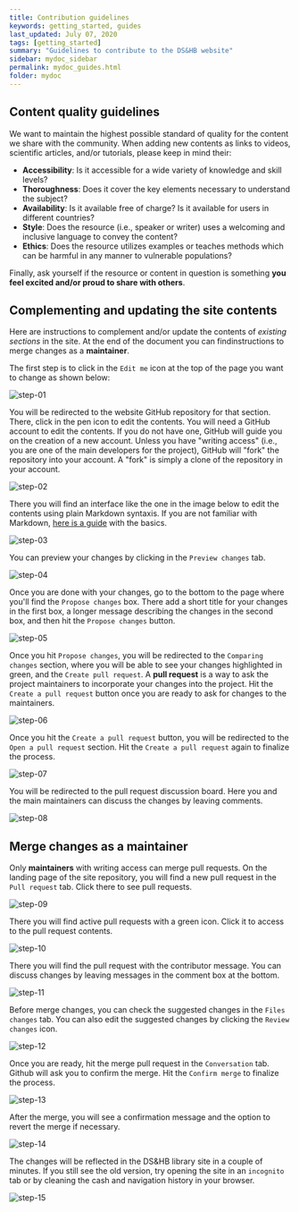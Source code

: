 ```yaml
---
title: Contribution guidelines
keywords: getting_started, guides
last_updated: July 07, 2020
tags: [getting_started]
summary: "Guidelines to contribute to the DS&HB website"
sidebar: mydoc_sidebar
permalink: mydoc_guides.html
folder: mydoc
---
```


## Content quality guidelines

We want to maintain the highest possible standard of quality for the content we share with the community. When adding new contents as links to videos, scientific articles, and/or tutorials, please keep in mind their: 

- **Accessibility**: Is it accessible for a wide variety of knowledge and skill levels? 
- **Thoroughness**: Does it cover the key elements necessary to understand the subject?
- **Availability**: Is it available free of charge? Is it available for users in different countries?
- **Style**: Does the resource (i.e., speaker or writer) uses a welcoming and inclusive language to convey the content?
- **Ethics**: Does the resource utilizes examples or teaches methods which can be harmful in any manner to vulnerable populations? 

Finally, ask yourself if the resource or content in question is something **you feel excited and/or proud to share with others**.

## Complementing and updating the site contents

Here are instructions to complement and/or update the contents of *existing sections* in the site. At the end of the document you can findinstructions to merge changes as a **maintainer**.

The first step is to click in the `Edit me` icon at the top of the page you want to change as shown below:

![step-01](images/change-sections-01.png)

You will be redirected to the website GitHub repository for that section. There, click in the pen icon to edit the contents. You will need a GitHub account to edit the contents. If you do not have one, GitHub will guide you on the creation of a new account. Unless you have "writing access" (i.e., you are one of the main developers for the project), GitHub will "fork" the repository into your account. A "fork" is simply a clone of the repository in your account.

![step-02](images/guides2.png)

There you will find an interface like the one in the image below to edit the contents using plain Markdown syntaxis. If you are not familiar with Markdown, [here is a guide](https://www.markdownguide.org/basic-syntax/) with the basics.

![step-03](images/change-sections-03.png)

You can preview your changes by clicking in the `Preview changes` tab.

![step-04](images/guides4.png)

Once you are done with your changes, go to the bottom to the page where you'll find the `Propose changes` box. There add a short title for your changes in the first box, a longer message describing the changes in the second box, and then hit the `Propose changes` button.

![step-05](images/guides5.png)

Once you hit `Propose changes`, you will be redirected to the `Comparing changes` section, where you will be able to see your changes highlighted in green, and the `Create pull request`. A **pull request** is a way to ask the project maintainers to incorporate your changes into the project. Hit the `Create a pull request` button once you are ready to ask for changes to the maintainers.

![step-06](images/guides6.png)

Once you hit the `Create a pull request` button, you will be redirected to the `Open a pull request` section. Hit the `Create a pull request` again to finalize the process.

![step-07](images/guides7.png)

You will be redirected to the pull request discussion board. Here you and the main maintainers can discuss the changes by leaving comments.

![step-08](images/guides8.png)

## Merge changes as a maintainer

Only **maintainers** with writing access can merge pull requests. On the landing page of the site repository, you will find a new pull request in the `Pull request` tab. Click there to see pull requests.

![step-09](images/guides9.png)

There you will find active pull requests with a green icon. Click it to access to the pull request contents.

![step-10](images/guides10.png)

There you will find the pull request with the contributor message. You can discuss changes by leaving messages in the comment box at the bottom.

![step-11](images/guides11.png)

Before merge changes, you can check the suggested changes in the `Files changes` tab. You can also edit the suggested changes by clicking the `Review changes` icon.

![step-12](images/guides12.png)

Once you are ready, hit the merge pull request in the `Conversation` tab. Github will ask you to confirm the merge. Hit the `Confirm merge` to finalize the process.

![step-13](images/guides13.png)

After the merge, you will see a confirmation message and the option to revert the merge if necessary.  

![step-14](images/guides14.png)

The changes will be reflected in the DS&HB library site in a couple of minutes. If you still see the old version, try opening the site in an `incognito` tab or by cleaning the cash and navigation history in your browser.

![step-15](images/guides15.png)

